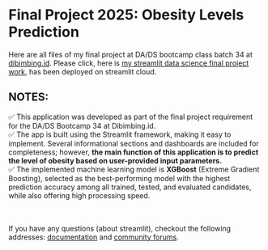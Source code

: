 # Final Project 2025: Obesity Levels Prediction
Here are all files of my final project at DA/DS bootcamp class batch 34 at [dibimbing.id](https://dibimbing.id/).
Please click, here is [my streamlit data science final project work](https://final-project-2025-obesity-level-prediction.streamlit.app/), has been deployed on streamlit cloud.

## NOTES:
✅ This application was developed as part of the final project requirement for the DA/DS Bootcamp 34 at Dibimbing.id.<br>
✅ The app is built using the Streamlit framework, making it easy to implement. Several informational sections and dashboards are included for completeness; however, **the main function of this application is to predict the level of obesity based on user-provided input parameters.**<br>
✅ The implemented machine learning model is **XGBoost** (Extreme Gradient Boosting), selected as the best-performing model with the highest prediction accuracy among all trained, tested, and evaluated candidates, while also offering high processing speed.

<br><br>
If you have any questions (about streamlit), checkout the following addresses: [documentation](https://docs.streamlit.io) and [community
forums](https://discuss.streamlit.io).
